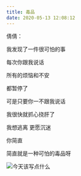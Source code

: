 ```yaml
---
title: 毒品
date: 2020-05-13 12:08:12
---
```


倩倩：

我发现了一件很可怕的事

每次你跟我说话

所有的烦恼和不安

都暂停了

可是只要你一不跟我说话

我很快就抓心挠肝了

我想逃离 更愿沉迷

你简直

简直就是一种可怕的毒品呀

![今天该写点什么](https://wx4.sinaimg.cn/large/4aca1336gy1gesdsqpd3tj20zk0d87a0.jpg)